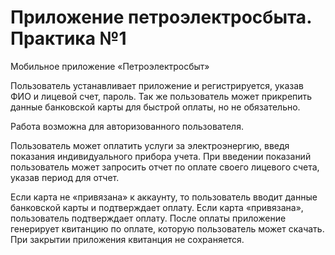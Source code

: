 # Приложение петроэлектросбыта. Практика №1

Мобильное приложение «Петроэлектросбыт»

Пользователь устанавливает приложение и регистрируется, указав ФИО и лицевой счет, пароль. Так же пользователь может прикрепить данные банковской карты для быстрой оплаты, но не обязательно.

Работа возможна для авторизованного пользователя.

Пользователь может оплатить услуги за электроэнергию, введя показания индивидуального прибора учета. При введении показаний пользователь может запросить отчет по оплате своего лицевого счета, указав период для отчет.

Если карта не «привязана» к аккаунту, то пользователь вводит данные банковской карты и подтверждает оплату. Если карта «привязана», пользователь подтверждает оплату. После оплаты приложение генерирует квитанцию по оплате, которую пользователь может скачать. При закрытии приложения квитанция не сохраняется.
